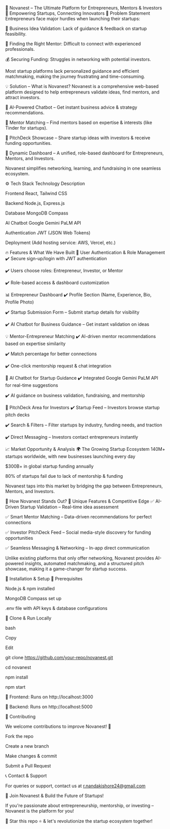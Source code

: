 🚀 Novanest – The Ultimate Platform for Entrepreneurs, Mentors & Investors
🌟 Empowering Startups, Connecting Innovators
🛑 Problem Statement
Entrepreneurs face major hurdles when launching their startups:

🚀 Business Idea Validation: Lack of guidance & feedback on startup feasibility.

🎯 Finding the Right Mentor: Difficult to connect with experienced professionals.

💰 Securing Funding: Struggles in networking with potential investors.

Most startup platforms lack personalized guidance and efficient matchmaking, making the journey frustrating and time-consuming.

💡 Solution – What is Novanest?
Novanest is a comprehensive web-based platform designed to help entrepreneurs validate ideas, find mentors, and attract investors.

🔹 AI-Powered Chatbot – Get instant business advice & strategy recommendations.

🔹 Mentor Matching – Find mentors based on expertise & interests (like Tinder for startups).

🔹 PitchDeck Showcase – Share startup ideas with investors & receive funding opportunities.

🔹 Dynamic Dashboard – A unified, role-based dashboard for Entrepreneurs, Mentors, and Investors.

Novanest simplifies networking, learning, and fundraising in one seamless ecosystem.

⚙️ Tech Stack
Technology Description

Frontend React, Tailwind CSS

Backend Node.js, Express.js

Database MongoDB Compass

AI Chatbot Google Gemini PaLM API

Authentication JWT (JSON Web Tokens)

Deployment (Add hosting service: AWS, Vercel, etc.)

🔥 Features & What We Have Built
👤 User Authentication & Role Management
✔️ Secure sign-up/login with JWT authentication

✔️ Users choose roles: Entrepreneur, Investor, or Mentor

✔️ Role-based access & dashboard customization

📊 Entrepreneur Dashboard
✔️ Profile Section (Name, Experience, Bio, Profile Photo)

✔️ Startup Submission Form – Submit startup details for visibility

✔️ AI Chatbot for Business Guidance – Get instant validation on ideas

💡 Mentor-Entrepreneur Matching
✔️ AI-driven mentor recommendations based on expertise similarity

✔️ Match percentage for better connections

✔️ One-click mentorship request & chat integration

💬 AI Chatbot for Startup Guidance
✔️ Integrated Google Gemini PaLM API for real-time suggestions

✔️ AI guidance on business validation, fundraising, and mentorship

🚀 PitchDeck Area for Investors
✔️ Startup Feed – Investors browse startup pitch decks

✔️ Search & Filters – Filter startups by industry, funding needs, and traction

✔️ Direct Messaging – Investors contact entrepreneurs instantly

📈 Market Opportunity & Analysis
🌍 The Growing Startup Ecosystem
140M+ startups worldwide, with new businesses launching every day

$300B+ in global startup funding annually

80% of startups fail due to lack of mentorship & funding

Novanest taps into this market by bridging the gap between Entrepreneurs, Mentors, and Investors.

💎 How Novanest Stands Out?
🚀 Unique Features & Competitive Edge
✅ AI-Driven Startup Validation – Real-time idea assessment

✅ Smart Mentor Matching – Data-driven recommendations for perfect connections

✅ Investor PitchDeck Feed – Social media-style discovery for funding opportunities

✅ Seamless Messaging & Networking – In-app direct communication

Unlike existing platforms that only offer networking, Novanest provides AI-powered insights, automated matchmaking, and a structured pitch showcase, making it a game-changer for startup success.

📌 Installation & Setup
🔧 Prerequisites

Node.js & npm installed

MongoDB Compass set up

.env file with API keys & database configurations

🚀 Clone & Run Locally

bash

Copy

Edit

git clone https://github.com/your-repo/novanest.git

cd novanest

npm install

npm start

🔹 Frontend: Runs on http://localhost:3000

🔹 Backend: Runs on http://localhost:5000

📢 Contributing

We welcome contributions to improve Novanest! 🎉

Fork the repo

Create a new branch

Make changes & commit

Submit a Pull Request

📞 Contact & Support

For queries or support, contact us at r.nandakishore24@gmail.com

🚀 Join Novanest & Build the Future of Startups!

If you're passionate about entrepreneurship, mentorship, or investing – Novanest is the platform for you!

📢 Star this repo ⭐ & let's revolutionize the startup ecosystem together!
